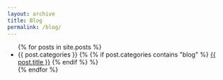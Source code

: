 ```yaml
---
layout: archive
title: Blog
permalink: /blog/
---
```




<ul>
  {% for posts in site.posts %}
    <li>
      {{ post.categories }}
      {%
      {% if post.categories contains "blog" %}
        <a href="{{ site.baseurl }}{{ post.url }}">{{ post.title }}</a>
      {% endif %}
      %}
    </li>
  {% endfor %}
</ul>
